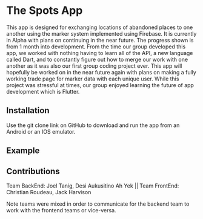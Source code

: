 # The Spots App

This app is designed for exchanging locations of abandoned places to one another using the marker system implemented using Firebase. It is currently in Alpha with plans on continuing in the near future. The progress shown is from 1 month into development. From the time our group developed this app, we worked with nothing having to learn all of the API, a new language called Dart, and to constantly figure out how to merge our work with one another as it was also our first group coding project ever. This app will hopefully be worked on in the near future again with plans on making a fully working trade page for marker data with each unique user. While this project was stressful at times, our group enjoyed learning the future of app development which is Flutter.  

## Installation

Use the git clone link on GitHub to download and run the app from an Android or an IOS emulator. 


## Example




## Contributions
Team BackEnd: Joel Tanig, Desi Aukusitino Ah Yek || Team FrontEnd: Christian Roudeau, Jack Harvison

Note teams were mixed in order to communicate for the backend team to work with the frontend teams or vice-versa.
